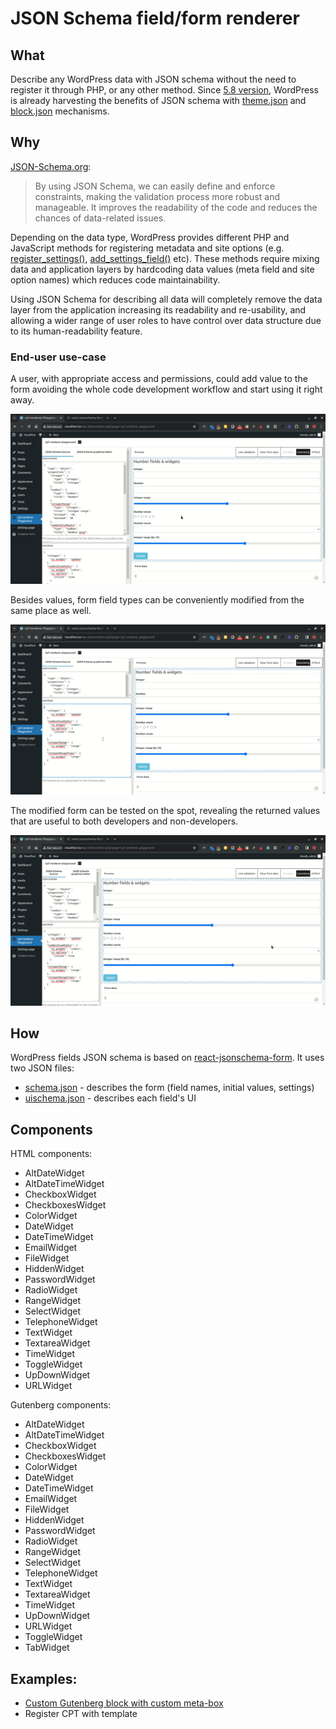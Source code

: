 # JSON Schema field/form renderer

## What
Describe any WordPress data with JSON schema without the need to register it through PHP, or any other method. Since [5.8 version](https://make.wordpress.org/core/2021/06/25/introducing-theme-json-in-wordpress-5-8/), WordPress is already harvesting the benefits of JSON schema with [theme.json](https://developer.wordpress.org/block-editor/how-to-guides/themes/global-settings-and-styles/) and [block.json](https://developer.wordpress.org/block-editor/getting-started/fundamentals/block-json/) mechanisms.

## Why

[JSON-Schema.org](https://json-schema.org/overview/what-is-jsonschema):
>By using JSON Schema, we can easily define and enforce constraints, making the validation process more robust and manageable. It improves the readability of the code and reduces the chances of data-related issues.

Depending on the data type, WordPress provides different PHP and JavaScript methods for registering metadata and site options (e.g. [register_settings()](https://developer.wordpress.org/reference/functions/register_setting/), [add_settings_field()](https://developer.wordpress.org/reference/functions/add_settings_field/) etc). These methods require mixing data and application layers by hardcoding data values (meta field and site option names) which reduces code maintainability.

Using JSON Schema for describing all data will completely remove the data layer from the application increasing its readability and re-usability, and allowing a wider range of user roles to have control over data structure due to its human-readability feature.

### End-user use-case

A user, with appropriate access and permissions, could add value to the form avoiding the whole code development workflow and start using it right away.

![edit-schema-json](./assets/edit-schema-json.gif)

Besides values, form field types can be conveniently modified from the same place as well.

![edit-uischema-json](./assets/edit-uischema-json.gif)

The modified form can be tested on the spot, revealing the returned values that are useful to both developers and non-developers.

![test-clear-form](./assets/test-clear-form.gif)

## How

WordPress fields JSON schema is based on [react-jsonschema-form](https://github.com/rjsf-team/react-jsonschema-form). It uses two JSON files:
- [schema.json](https://rjsf-team.github.io/react-jsonschema-form/docs/quickstart#form-schema) - describes the form (field names, initial values, settings)
- [uischema.json](https://rjsf-team.github.io/react-jsonschema-form/docs/quickstart#form-uischema) - describes each field's UI

## Components

HTML components:
- AltDateWidget
- AltDateTimeWidget
- CheckboxWidget
- CheckboxesWidget
- ColorWidget
- DateWidget
- DateTimeWidget
- EmailWidget
- FileWidget
- HiddenWidget
- PasswordWidget
- RadioWidget
- RangeWidget
- SelectWidget
- TelephoneWidget
- TextWidget
- TextareaWidget
- TimeWidget
- ToggleWidget
- UpDownWidget
- URLWidget

Gutenberg components:
- AltDateWidget
- AltDateTimeWidget
- CheckboxWidget
- CheckboxesWidget
- ColorWidget
- DateWidget
- DateTimeWidget
- EmailWidget
- FileWidget
- HiddenWidget
- PasswordWidget
- RadioWidget
- RangeWidget
- SelectWidget
- TelephoneWidget
- TextWidget
- TextareaWidget
- TimeWidget
- UpDownWidget
- URLWidget
- ToggleWidget
- TabWidget

## Examples:
- [Custom Gutenberg block with custom meta-box](custom-block-meta-box.md)
- Register CPT with template
